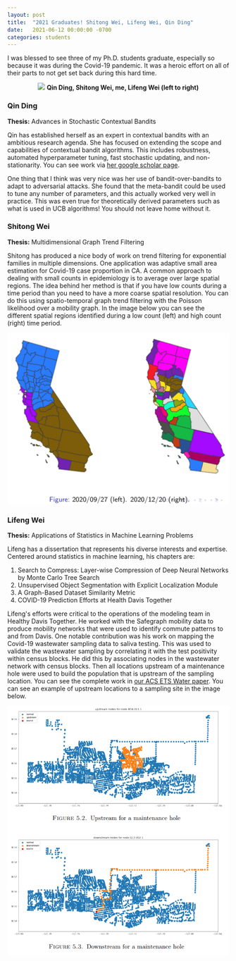 ```yaml
---
layout: post
title:  "2021 Graduates! Shitong Wei, Lifeng Wei, Qin Ding"
date:   2021-06-12 00:00:00 -0700
categories: students
---
```


I was blessed to see three of my Ph.D. students graduate, especially so because it was during the Covid-19 pandemic.  It was a heroic effort on all of their parts to not get set back during this hard time.

<p align='center'>
<img src='/images/2021_grads.jpeg'>
<strong> Qin Ding, Shitong Wei, me, Lifeng Wei (left to right)</strong>
</p>

### Qin Ding

**Thesis:** Advances in Stochastic Contextual Bandits

Qin has established herself as an expert in contextual bandits with an ambitious research agenda.  She has focused on extending the scope and capabilities of contextual bandit algorithms.  This includes robustness, automated hyperparameter tuning, fast stochastic updating, and non-stationarity.  You can see work via [her google scholar page](https://scholar.google.com/citations?user=KpUvnC0AAAAJ&hl=en&oi=ao).

One thing that I think was very nice was her use of bandit-over-bandits to adapt to adversarial attacks.  She found that the meta-bandit could be used to tune any number of parameters, and this actually worked very well in practice.  This was even true for theoretically derived parameters such as what is used in UCB algorithms!  You should not leave home without it.

### Shitong Wei

**Thesis:** Multidimensional Graph Trend Filtering

Shitong has produced a nice body of work on trend filtering for exponential families in multiple dimensions. One application was adaptive small area estimation for Covid-19 case proportion in CA.
A common approach to dealing with small counts in epidemiology is to average over large spatial regions.
The idea behind her method is that if you have low counts during a time period than you need to have a more coarse spatial resolution.
You can do this using spatio-temporal graph trend filtering with the Poisson likelihood over a mobility graph.
In the image below you can see the different spatial regions identified during a low count (left) and high count (right) time period.

<img width='600' src='/images/ca_covid.png'>

### Lifeng Wei

**Thesis:** Applications of Statistics in Machine Learning Problems

Lifeng has a dissertation that represents his diverse interests and expertise.  Centered around statistics in machine learning, his chapters are:
1. Search to Compress: Layer-wise Compression of Deep Neural Networks by Monte Carlo Tree Search
2. Unsupervised Object Segmentation with Explicit Localization Module
3. A Graph-Based Dataset Similarity Metric
4. COVID-19 Prediction Efforts at Health Davis Together

Lifeng's efforts were critical to the operations of the modeling team in Healthy Davis Together.  He worked with the Safegraph mobility data to produce mobility networks that were used to identify commute patterns to and from Davis.  One notable contribution was his work on mapping the Covid-19 wastewater sampling data to saliva testing.  This was used to validate the wastewater sampling by correlating it with the test positivity within census blocks.  He did this by associating nodes in the wastewater network with census blocks.  Then all locations upstream of a maintenance hole were used to build the population that is upstream of the sampling location.  You can see the complete work in [our ACS ETS Water paper](https://pubs.acs.org/doi/full/10.1021/acsestwater.2c00053).  You can see an example of upstream locations to a sampling site in the image below.

![Wastewater sampling](/images/mainhole_network.png)
